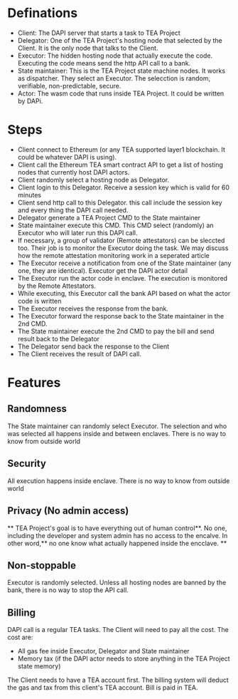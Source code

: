 # Definations

* Client: The DAPI server that starts a task to TEA Project
* Delegator: One of the TEA Project's hosting node that selected by the Client. It is the only node that talks to the Client. 
* Executor: The hidden hosting node that actually execute the code. Executing the code means send the http API call to a bank.
* State maintainer: This is the TEA Project state machine nodes. It works as dispatcher. They select an Executor. The selecction is random, verifiable, non-predictable, secure.
* Actor: The wasm code that runs inside TEA Project. It could be written by DAPi.

# Steps

* Client connect to Ethereum (or any TEA supported layer1 blockchain. It could be whatever DAPI is using).
* Client call the Ethereum TEA smart contract API to get a list of hosting nodes that currently host DAPI actors.
* Client randomly select a hosting node as Delegator.
* Client login to this Delegator. Receive a session key which is valid for 60 minutes
* Client send http call to this Delegator. this call include the session key and every thing the  DAPI call needed.
* Delegator generate a TEA Project CMD to the State maintainer
* State maintainer execute this CMD. This CMD select (randomly) an Executor who will later run this DAPI call.
* If necessary, a group of validator (Remote attestators) can be sleccted too. Their job is to monitor the Executor doing the task. We may discuss how the remote attestation monitoring work in a seperated article 
* The Executor receive a notification from one of the State maintainer (any one, they are identical). Executor get the DAPI actor detail
* The Executor run the actor code in enclave. The execution is monitored by the Remote Attestators.
* While executing, this Executor call the bank API based on what the actor code is written
* The Executor receives the response from the bank.
* The Executor forward the response back to the State maintainer in the 2nd CMD.
* The State maintainer execute the 2nd CMD to pay the bill and send result back to the Delegator
* The Delegator send back the response to the Client
* The Client receives the result of DAPI call.

# Features

## Randomness

The State maintainer can randomly select Executor. The selection and who was selected all happens inside and between enclaves. There is no way to know from outside world

## Security

All execution happens inside enclave. There is no way to know from outside world

## Privacy (No admin access)

\** TEA Project's goal is to have everything out of human control\*\*. No one, including the developer and system admin has no access to the encalve. In other word,\*\* no one know what actually happened inside the encclave. **

## Non-stoppable

Executor is randomly selected. Unless all hosting nodes are banned by the bank, there is no way to stop the API call.

## Billing

DAPI call is a regular TEA tasks. The Client will need to pay all the cost. The cost are:

* All gas fee inside Executor, Delegator and State maintainer
* Memory tax (if the DAPI actor needs  to store anything in the TEA Project state memory)

The Client needs to have a TEA account first. The billing system will deduct the gas and tax from this client's TEA account. Bill is paid in TEA.
